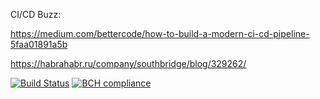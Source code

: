 CI/CD Buzz: 

https://medium.com/bettercode/how-to-build-a-modern-ci-cd-pipeline-5faa01891a5b

https://habrahabr.ru/company/southbridge/blog/329262/

[![Build Status](https://travis-ci.org/arhix/cicd-buzz.svg?branch=master)](https://travis-ci.org/arhix/cicd-buzz)
[![BCH compliance](https://bettercodehub.com/edge/badge/Arhix/cicd-buzz?branch=master)](https://bettercodehub.com/)
